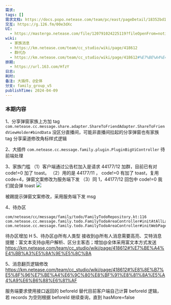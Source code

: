 ```yaml
---
需求: 
tags: []
需求文档: https://docs.popo.netease.com/team/pc/east/pageDetail/18352bd100ba47d4b60ff0089797b014
交互: https://g.126.fm/00e3dXc
UI:
  - https://mastergo.netease.com/file/120791024225119?fileOpenFrom=notification&page_id=0%3A122341
wiki:
  - 家族消息
  - https://km.netease.com/team/cc_studio/wiki/page/418612
  - 群代办
  - https://km.netease.com/team/cc_studio/wiki/page/418612#%E7%BE%A4%E4%BB%A3%E5%8A%9E%E5%8C%BA
排期:
  - https://url.163.com/HfzY
日志: 
耗时: 
备注: 大插件、@全体
分支: family_group_v5
publishTime: 2024-04-09
---
```



### 本期内容


1、分享弹窗家族上方加 tag 
`com.netease.cc.message.share.adapter.ShareToFriendAdapter.ShareToFriendViewHolder#bindData`
没区分直播间，可能非直播间拉起的分享弹窗也有家族 tag
分享渠道修改角标样式逻辑

2、大插件
`com.netease.cc.message.family.plugin.PluginBigViController`
待前端处理

3、家族门槛
（1）客户端通过公告栏加入是请求 44177/12 加群，目前已有对 code!=0 加了 toast。
（2）用的是 44177/11 ， code!=0 有加了 toast，复用 code=4，弹窗文案修改为服务端下发
（3）同 1，44177/12 回包中 code!=0 我们就会弹 toast
![](assets/Pasted%20image%2020240328173606.png)

被踢提示弹窗文案修改，采用服务端下发 msg

4、待办区
```
com/netease/cc/message/family/todo/FamilyTodoRepository.kt:116
com.netease.cc.message.family.todo.FamilyTodoAreaController#initAtAllLayout
com.netease.cc.message.family.todo.FamilyTodoAreaController#initWebPageLayout
```
待办区增加 H 5、待办区@所有人类型
接收到@所有人消息需要高亮、艾特消息提醒：富文本支持@用户解析、区分主客态；增加@全体采用富文本方式发送
https://km.netease.com/team/cc_studio/wiki/page/418612#%E7%BE%A4%E4%BB%A3%E5%8A%9E%E5%8C%BA

5、消息翻页逻辑修改
https://km.netease.com/team/cc_studio/wiki/page/418612#%E8%8E%B7%E5%8F%96%E7%BE%A4%E6%9C%80%E8%BF%91%E8%81%8A%E5%A4%A9%E6%B6%88%E6%81%AF

服务端要求使用接口返回的 beforeId 替代目前客户端自己计算 beforeId 逻辑，若 records 为空则根据 beforeId 继续查询，直到 hasMore=false


